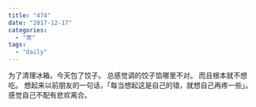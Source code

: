 ```yaml
---
title: "474"
date: "2017-12-17"
categories: 
  - "常"
tags: 
  - "daily"
---
```


 为了清理冰箱，今天包了饺子。 总感觉调的饺子馅哪里不对。 而且根本就不想吃。 想起来以前朋友的一句话，「每当想起这是自己的错，就想自己再疼一些」。 感觉自己不配有悲欢离合。
